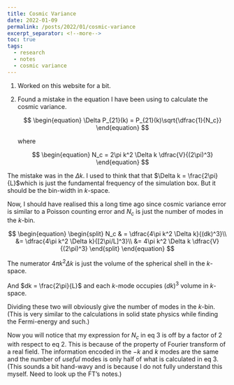 ```yaml
---
title: Cosmic Variance
date: 2022-01-09
permalink: /posts/2022/01/cosmic-variance
excerpt_separator: <!--more-->
toc: true
tags:
  - research
  - notes
  - cosmic variance
---
```


1. Worked on this website for a bit.
2. Found a mistake in the equation I have been using to calculate the cosmic variance.
    
    $$
    \begin{equation}
    \Delta P_{21}(k) = P_{21}(k)\sqrt{\dfrac{1}{N_c}}
    \end{equation}
    $$
    
    where
    
    $$
    \begin{equation}
    N_c = 2\pi k^2 \Delta k \dfrac{V}{(2\pi)^3}
    \end{equation}
    $$
    
The mistake was in the $\Delta k$. I used to think that that $\Delta k = \frac{2\pi}{L}$which is just the fundamental frequency of the simulation box. But it should be the bin-width in $k$-space.

<!--more-->
    
Now, I should have realised this a long time ago since cosmic variance error is similar to a Poisson counting error and $N_c$ is just the number of modes in the $k$-bin.
    
$$
\begin{equation}
\begin{split}
N_c  & = \dfrac{4\pi k^2 \Delta k}{(dk)^3}\\ 
&= \dfrac{4\pi k^2 \Delta k}{[2\pi/L]^3}\\ &= 4\pi k^2 \Delta k \dfrac{V}{(2\pi)^3}
\end{split}
\end{equation}
$$
    
The numerator $4\pi k^2 \Delta k$ is just the volume of the spherical shell in the $k$-space. 
    
And $dk = \frac{2\pi}{L}$ and each $k$-mode occupies $(dk)^3$ volume in $k$-space.
    
Dividing these two will obviously give the number of modes in the $k$-bin. (This is very similar to the calculations in solid state physics while finding the Fermi-energy and such.)
    
Now you will notice that my expression for $N_c$ in eq 3 is off by a factor of 2 with respect to eq 2. This is because of the property of Fourier transform of a real field. The information encoded in the $-k$ and $k$ modes are the same and the number of *useful* modes is only half of what is calculated in eq 3. (This sounds a bit hand-wavy and is because I do not fully understand this myself. Need to look up the FT’s notes.)
